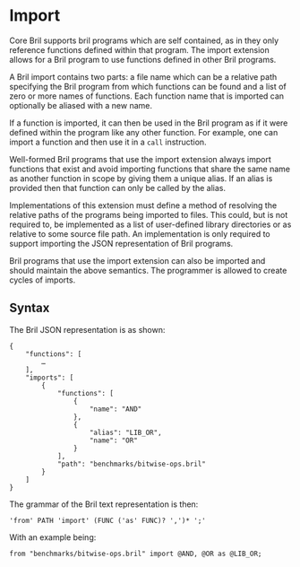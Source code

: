 Import
======

Core Bril supports bril programs which are self contained, as in they only reference functions defined within that program. The import extension allows for a Bril program to use functions defined in other Bril programs.

A Bril import contains two parts: a file name which can be a relative path specifying the Bril program from which functions can be found and a list of zero or more names of functions. Each function name that is imported can optionally be aliased with a new name.

If a function is imported, it can then be used in the Bril program as if it were defined within the program like any other function. For example, one can import a function and then use it in a `call` instruction.

Well-formed Bril programs that use the import extension always import functions that exist and avoid importing functions that share the same name as another function in scope by giving them a unique alias. If an alias is provided then that function can only be called by the alias.

Implementations of this extension must define a method of resolving the relative paths of the programs being imported to files. This could, but is not required to, be implemented as a list of user-defined library directories or as relative to some source file path. An implementation is only required to support importing the JSON representation of Bril programs.

Bril programs that use the import extension can also be imported and should maintain the above semantics. The programmer is allowed to create cycles of imports.

Syntax
------

The Bril JSON representation is as shown:

    {
        "functions": [
            …
        ],
        "imports": [
            {
                "functions": [
                    {
                        "name": "AND"
                    },
                    {
                        "alias": "LIB_OR",
                        "name": "OR"
                    }
                ],
                "path": "benchmarks/bitwise-ops.bril"
            }
        ]
    }

The grammar of the Bril text representation is then:

    'from' PATH 'import' (FUNC ('as' FUNC)? ',')* ';'

With an example being:

    from "benchmarks/bitwise-ops.bril" import @AND, @OR as @LIB_OR;
